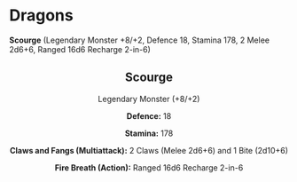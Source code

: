 # Dragons

**Scourge** (Legendary Monster +8/+2, Defence 18, Stamina 178, 2 Melee 2d6+6, Ranged 16d6 Recharge 2-in-6)

<header>

## Scourge

<p class="subheading">Legendary Monster (+8/+2)</p>

**Defence:** 18

**Stamina:** 178

**Claws and Fangs (Multiattack):** 2 Claws (Melee 2d6+6) and 1 Bite (2d10+6)

**Fire Breath (Action):** Ranged 16d6 Recharge 2-in-6

</header>
